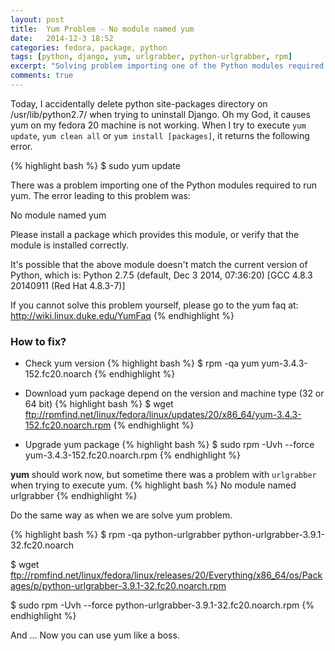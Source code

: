 ```yaml
---
layout: post
title:  Yum Problem - No module named yum
date:   2014-12-3 18:52
categories: fedora, package, python 
tags: [python, django, yum, urlgrabber, python-urlgrabber, rpm]
excerpt: "Solving problem importing one of the Python modules required to run yum."
comments: true
---
```


Today, I accidentally delete python site-packages directory on /usr/lib/python2.7/ when trying to uninstall Django. Oh my God, it causes yum on my fedora 20 machine is not working. When I try to execute `yum update`, `yum clean all` or `yum install [packages]`, it returns the following error.

{% highlight bash %}
$ sudo yum update

There was a problem importing one of the Python modules
required to run yum. The error leading to this problem was:

   No module named yum

Please install a package which provides this module, or
verify that the module is installed correctly.

It's possible that the above module doesn't match the
current version of Python, which is:
Python 2.7.5 (default, Dec  3 2014, 07:36:20) 
[GCC 4.8.3 20140911 (Red Hat 4.8.3-7)]

If you cannot solve this problem yourself, please go to 
the yum faq at:
  http://wiki.linux.duke.edu/YumFaq
{% endhighlight %}

### How to fix?

* Check yum version 
{% highlight bash %}
$ rpm -qa yum
yum-3.4.3-152.fc20.noarch
{% endhighlight %}

* Download yum package depend on the version and machine type (32 or 64 bit) 
{% highlight bash %}
$ wget ftp://rpmfind.net/linux/fedora/linux/updates/20/x86_64/yum-3.4.3-152.fc20.noarch.rpm
{% endhighlight %}

* Upgrade yum package
{% highlight bash %}
$ sudo rpm -Uvh --force yum-3.4.3-152.fc20.noarch.rpm 
{% endhighlight %}

**yum** should work now, but sometime there was a problem with `urlgrabber` when trying to execute yum.
{% highlight bash %}
   No module named urlgrabber
{% endhighlight %}

Do the same way as when we are solve yum problem.

{% highlight bash %}
$ rpm -qa python-urlgrabber
python-urlgrabber-3.9.1-32.fc20.noarch

$ wget ftp://rpmfind.net/linux/fedora/linux/releases/20/Everything/x86_64/os/Packages/p/python-urlgrabber-3.9.1-32.fc20.noarch.rpm

$ sudo rpm -Uvh --force python-urlgrabber-3.9.1-32.fc20.noarch.rpm
{% endhighlight %}

And ... Now you can use yum like a boss.
